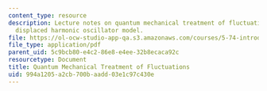 ```yaml
---
content_type: resource
description: Lecture notes on quantum mechanical treatment of fluctuations and the
  displaced harmonic oscillator model.
file: https://ol-ocw-studio-app-qa.s3.amazonaws.com/courses/5-74-introductory-quantum-mechanics-ii-spring-2009/994a1205a2cb700baadd03e1c97c430e_MIT5_74s09_lec10.pdf
file_type: application/pdf
parent_uid: 5c9bcb80-e4c2-86e8-e4ee-32b8ecaca92c
resourcetype: Document
title: Quantum Mechanical Treatment of Fluctuations
uid: 994a1205-a2cb-700b-aadd-03e1c97c430e
---
```

